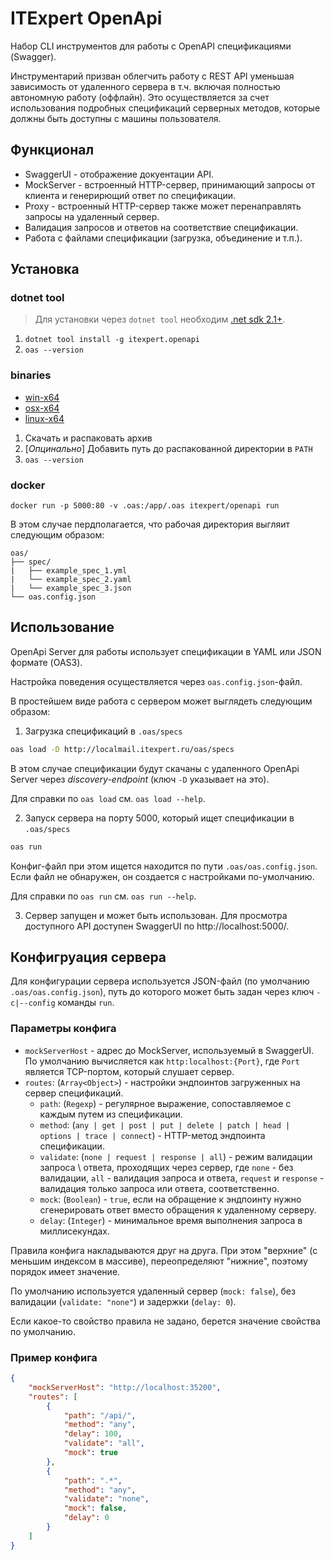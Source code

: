 # ITExpert OpenApi 

Набор CLI инструментов для работы с OpenAPI спецификациями (Swagger).

Инструментарий призван облегчить работу с REST API уменьшая зависимость от 
удаленного сервера в т.ч. включая полностью автономную работу (оффлайн).
Это осуществляется за счет использования подробных спецификаций серверных 
методов, которые должны быть доступны с машины пользователя. 

## Функционал

* SwaggerUI - отображение докуентации API.
* MockServer - встроенный HTTP-сервер, принимающий запросы от клиента и генерирющий ответ по спецификации.
* Proxy - встроенный HTTP-сервер также может перенаправлять запросы на удаленный сервер.
* Валидация запросов и ответов на соответствие спецификации.
* Работа с файлами спецификации (загрузка, объединение и т.п.).

## Установка

### dotnet tool

> Для установки через `dotnet tool` необходим [.net sdk 2.1+](https://www.microsoft.com/net/download/dotnet-core/2.1).

1. `dotnet tool install -g itexpert.openapi`
2. `oas --version`

### binaries

* [win-x64](https://git.itexpert.ru/ITExpert/ITExpert.OpenApi/-/jobs/artifacts/master/download?job=win-x64)
* [osx-x64](https://git.itexpert.ru/ITExpert/ITExpert.OpenApi/-/jobs/artifacts/master/download?job=osx-x64)
* [linux-x64](https://git.itexpert.ru/ITExpert/ITExpert.OpenApi/-/jobs/artifacts/master/download?job=linux-x64)

1. Скачать и распаковать архив
2. [*Опцинально*] Добавить путь до распакованной директории в `PATH`
3. `oas --version`

### docker

`docker run -p 5000:80 -v .oas:/app/.oas itexpert/openapi run`

В этом случае пердполагается, что рабочая директория выгляит следующим образом:

```
oas/
├── spec/
|   ├── example_spec_1.yml
|   └── example_spec_2.yaml
|   └── example_spec_3.json
└── oas.config.json

```

## Использование

OpenApi Server для работы использует спецификации в YAML или JSON формате (OAS3).

Настройка поведения осуществляется через `oas.config.json`-файл.

В простейшем виде работа с сервером может выглядеть следующим образом:

1. Загрузка спецификаций в `.oas/specs`

```bash
oas load -D http://localmail.itexpert.ru/oas/specs
```

В этом случае спецификации будут скачаны с удаленного OpenApi Server через *discovery-endpoint* (ключ `-D` указывает на это). 

Для справки по `oas load` см. `oas load --help`.

2. Запуск сервера на порту 5000, который ищет спецификации в `.oas/specs`

```bash
oas run
```

Конфиг-файл при этом ищется находится по пути `.oas/oas.config.json`. 
Если файл не обнаружен, он создается с настройками по-умолчанию.

Для справки по `oas run` см. `oas run --help`.

3. Сервер запущен и может быть использован. Для просмотра доступного API доступен SwaggerUI по http://localhost:5000/.


## Конфигруация сервера

Для конфигурации сервера используется JSON-файл (по умолчанию `.oas/oas.config.json`),
путь до которого может быть задан через ключ `-c|--config` команды `run`.

### Параметры конфига

* `mockServerHost` - адрес до MockServer, используемый в SwaggerUI. 
  По умолчанию вычисляется как `http:localhost:{Port}`, 
  где `Port` является TCP-портом, который слушает сервер.
* `routes`: (`Array<Object>`) - настройки эндпоинтов загруженных на сервер спецификаций.
    *  `path`: (`Regexp`) - регулярное выражение, сопоставляемое с каждым путем 
       из спецификации.
    *  `method`: (`any | get | post | put | delete | patch | head | options | trace | connect`) - 
       HTTP-метод эндпоинта спецификации.
    *  `validate`: (`none | request | response | all`) - режим валидации запроса \ 
       ответа, проходящих через сервер, где 
       `none` - без валидации, 
       `all` - валидация запроса и ответа, 
       `request` и `response` - валидация только запроса или ответа, соответственно.
    *  `mock`: (`Boolean`) - `true`, если на обращение к эндпоинту нужно 
       сгенерировать ответ вместо обращения к удаленному серверу.
    *  `delay`: (`Integer`) - минимальное время выполнения запроса в миллисекундах.

Правила конфига накладываются друг на друга. При этом "верхние" (с меньшим индексом в массиве),
переопределяют "нижние", поэтому порядок имеет значение.

По умолчанию используется удаленный сервер (`mock: false`), без валидации (`validate: "none"`)
и задержки (`delay: 0`).

Если какое-то свойство правила не задано, берется значение свойства по умолчанию.

### Пример конфига

```json
{
    "mockServerHost": "http://localhost:35200",
    "routes": [
        {
            "path": "/api/",
            "method": "any",
            "delay": 100,
            "validate": "all",
            "mock": true
        },
        {
            "path": ".*",
            "method": "any",
            "validate": "none",
            "mock": false,
            "delay": 0
        }
    ]
}
```
